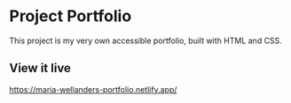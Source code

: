 # Project Portfolio

This project is my very own accessible portfolio, built with HTML and CSS.

## View it live

https://maria-wellanders-portfolio.netlify.app/